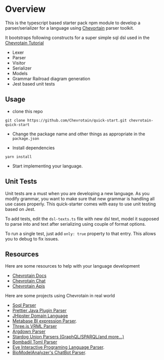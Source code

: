 # Overview

This is the typescript based starter pack npm module to develop a parser/serializer for a language using [Chevortain](https://sap.github.io/chevrotain/docs/)
parser toolkit.

It bootstraps following constructs for a super simple sql dsl used in the [Chevrotain Tutorial](https://sap.github.io/chevrotain/docs/tutorial/step0_introduction.html)

- Lexer
- Parser
- Visitor
- Serializer
- Models
- Grammar Railroad diagram generation
- Jest based unit tests

## Usage

- clone this repo

```
git clone https://github.com/Chevrotain/quick-start.git chevrotain-quick-start
```

- Change the package name and other things as appropriate in the `package.json`

- Install dependencies

```
yarn install
```

- Start implementing your language.

## Unit Tests

Unit tests are a must when you are developing a new language. As you modify grammar, you want to make sure that new grammar is
handling all use cases properly. This quick-starter comes with easy to use unit testing based on Jest.

To add tests, edit the `dsl-texts.ts` file with new dsl text, model it supposed to parse into and text after
serializing using couple of format options.

To run a single test, just add `only: true` property to that entry. This allows you to debug to fix issues.

## Resources

Here are some resources to help with your language development

- [Chevrotain Docs](https://sap.github.io/chevrotain/docs/)
- [Chevrotain Chat](https://gitter.im/chevrotain-parser/Lobby)
- [Chevrotain Apis](https://sap.github.io/chevrotain/documentation/7_0_1/globals.html)

Here are some projects using Chevrotain in real world

- [Soql Parser](https://github.com/paustint/soql-parser-js)
- [Prettier Java Plugin Parser][sample_prettier_java]
- [JHipster Domain Language][sample_jhipster]
- [Metabase BI expression Parser][sample_metabase].
- [Three.js VRML Parser][sample_threejs]
- [Argdown Parser][sample_argdown]
- [Stardog Union Parsers (GraphQL/SPARQL/and more...)][sample_stardog]
- [Bombadil Toml Parser][sample_bombadil]
- [Eve Interactive Programing Language Parser][sample_eve].
- [BioModelAnalyzer's ChatBot Parser][sample_biomodel].

[benchmark]: https://sap.github.io/chevrotain/performance/
[sample_metabase]: https://github.com/metabase/metabase/blob/136dfb17954f4e4302b3bf2fee99ff7b7b12fd7c/frontend/src/metabase/lib/expressions/parser.js
[sample_jhipster]: https://github.com/jhipster/jhipster-core/blob/master/lib/dsl/jdl_parser.js
[sample_eve]: https://github.com/witheve/Eve/blob/master/src/parser/parser.ts
[sample_biomodel]: https://github.com/Microsoft/BioModelAnalyzer/blob/master/ChatBot/src/NLParser/NLParser.ts
[sample_bombadil]: https://github.com/sgarciac/bombadil/blob/master/src/parser.ts
[sample_argdown]: https://github.com/christianvoigt/argdown/blob/master/packages/argdown-core/src/parser.ts
[sample_threejs]: https://github.com/mrdoob/three.js/blob/dev/examples/js/loaders/VRMLLoader.js
[sample_prettier_java]: https://github.com/jhipster/prettier-java/tree/master/packages/java-parser/src/productions
[sample_stardog]: https://github.com/stardog-union/millan/tree/master/src
[languages]: https://github.com/SAP/chevrotain/tree/master/examples/implementation_languages
[backtracking]: https://github.com/SAP/chevrotain/blob/master/examples/parser/backtracking/backtracking.js
[custom_apis]: https://sap.github.io/chevrotain/docs/guide/custom_apis.html
